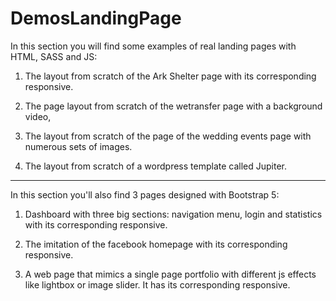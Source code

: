 # DemosLandingPage

In this section you will find some examples of real landing pages with HTML, SASS and JS:

1) The layout from scratch of the Ark Shelter page with its corresponding responsive. 

2) The page layout from scratch of the wetransfer page with a background video,

3) The layout from scratch of the page of the wedding events page with numerous sets of images.

4) The layout from scratch of a wordpress template called Jupiter.
---

In this section you'll also find 3 pages designed with Bootstrap 5:

1) Dashboard with three big sections: navigation menu, login and statistics with its corresponding responsive.

2) The imitation of the facebook homepage with its corresponding responsive.

3) A web page that mimics a single page portfolio with different js effects like lightbox or image slider. It has its corresponding responsive.
